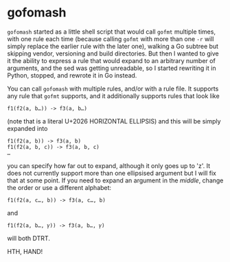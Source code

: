 # gofomash

`gofomash` started as a little shell script that would call `gofmt` multiple times, with one rule each time (because calling `gofmt` with more than one `-r` will simply replace the earlier rule with the later one), walking a Go subtree but skipping vendor, versioning and build directories.
But then I wanted to give it the ability to express a rule that would expand to an arbitrary number of arguments, and the sed was getting unreadable, so I started rewriting it in Python, stopped, and rewrote it in Go instead.

You can call `gofomash` with multiple rules, and/or with a rule file. It supports any rule that `gofmt` supports, and it additionally supports rules that look like

    f1(f2(a, b…)) -> f3(a, b…)

(note that is a literal U+2026 HORIZONTAL ELLIPSIS) and this will be simply expanded into

    f1(f2(a, b)) -> f3(a, b)
    f1(f2(a, b, c)) -> f3(a, b, c)
    …

you can specify how far out to expand, although it only goes up to 'z'. It does not currently support more than one ellipsised argument but I will fix that at some point. If you need to expand an argument in the _middle_, change the order or use a different alphabet:

    f1(f2(a, c…, b)) -> f3(a, c…, b)

and

    f1(f2(a, b…, 𝛾)) -> f3(a, b…, 𝛾)

will both DTRT.

HTH, HAND!
